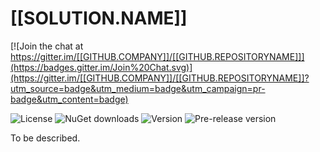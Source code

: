 # [[SOLUTION.NAME]]

[![Join the chat at https://gitter.im/[[GITHUB.COMPANY]]/[[GITHUB.REPOSITORYNAME]]](https://badges.gitter.im/Join%20Chat.svg)](https://gitter.im/[[GITHUB.COMPANY]]/[[GITHUB.REPOSITORYNAME]]?utm_source=badge&utm_medium=badge&utm_campaign=pr-badge&utm_content=badge)

![License](https://img.shields.io/github/license/[[GITHUB.COMPANY]]/[[GITHUB.REPOSITORYNAME]].svg)
![NuGet downloads](https://img.shields.io/nuget/dt/[[NUGET.PACKAGENAME]].svg)
![Version](https://img.shields.io/nuget/v/[NUGET.PACKAGENAME].svg)
![Pre-release version](https://img.shields.io/nuget/vpre/[[NUGET.PACKAGENAME]].svg)

To be described.
